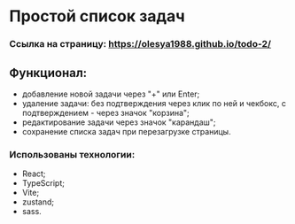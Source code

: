 # Простой список задач

### Ссылка на страницу: https://olesya1988.github.io/todo-2/

## Функционал:
- добавление новой задачи через "+" или Enter;
- удаление задачи: без подтверждения через клик по ней и чекбокс, с подтверждением - через значок "корзина";
- редактирование задачи через значок "карандаш";
- сохранение списка задач при перезагрузке страницы.

### Использованы технологии:
- React;
- TypeScript;
- Vite;
- zustand;
- sass.